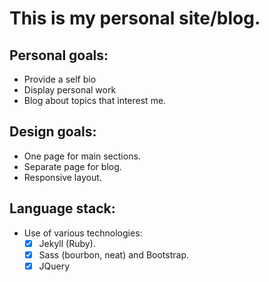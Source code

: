 # This is my personal site/blog.
## Personal goals:
  - Provide a self bio
  - Display personal work
  - Blog about topics that interest me.

## Design goals:
- One page for main sections.
- Separate page for blog.
- Responsive layout.

## Language stack:
* Use of various technologies:
  - [X] Jekyll (Ruby).
  - [X] Sass (bourbon, neat) and Bootstrap.
  - [X] JQuery
